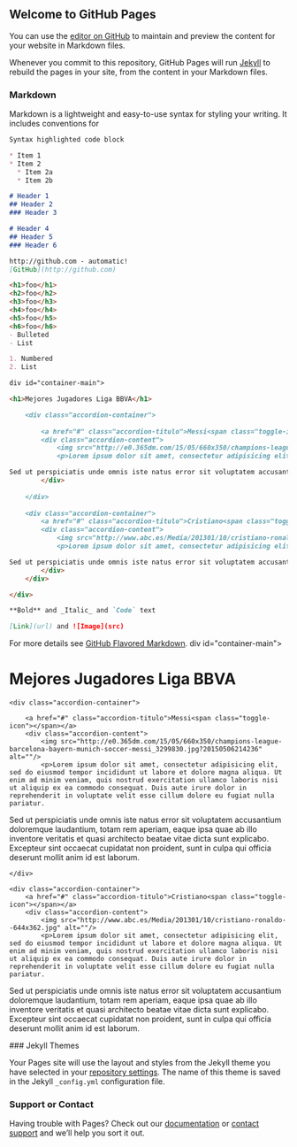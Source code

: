 ## Welcome to GitHub Pages

You can use the [editor on GitHub](https://github.com/Consejo-MOYSP/Consejo-MOYSP.github.io/edit/master/docs/index.md) to maintain and preview the content for your website in Markdown files.

Whenever you commit to this repository, GitHub Pages will run [Jekyll](https://jekyllrb.com/) to rebuild the pages in your site, from the content in your Markdown files.

### Markdown

Markdown is a lightweight and easy-to-use syntax for styling your writing. It includes conventions for

```markdown
Syntax highlighted code block

* Item 1
* Item 2
  * Item 2a
  * Item 2b

# Header 1
## Header 2
### Header 3

# Header 4
## Header 5
### Header 6

http://github.com - automatic!
[GitHub](http://github.com) 

<h1>foo</h1>
<h2>foo</h2>
<h3>foo</h3>
<h4>foo</h4>
<h5>foo</h5>
<h6>foo</h6>
- Bulleted
- List

1. Numbered
2. List

div id="container-main">

<h1>Mejores Jugadores Liga BBVA</h1>

	<div class="accordion-container">
	
		<a href="#" class="accordion-titulo">Messi<span class="toggle-icon"></span></a>
		<div class="accordion-content">
			<img src="http://e0.365dm.com/15/05/660x350/champions-league-barcelona-bayern-munich-soccer-messi_3299830.jpg?20150506214236" alt=""/>
			<p>Lorem ipsum dolor sit amet, consectetur adipisicing elit, sed do eiusmod tempor incididunt ut labore et dolore magna aliqua. Ut enim ad minim veniam, quis nostrud exercitation ullamco laboris nisi ut aliquip ex ea commodo consequat. Duis aute irure dolor in reprehenderit in voluptate velit esse cillum dolore eu fugiat nulla pariatur.

Sed ut perspiciatis unde omnis iste natus error sit voluptatem accusantium doloremque laudantium, totam rem aperiam, eaque ipsa quae ab illo inventore veritatis et quasi architecto beatae vitae dicta sunt explicabo. Excepteur sint occaecat cupidatat non proident, sunt in culpa qui officia deserunt mollit anim id est laborum.</p>
		</div>
		
	</div>
	
	<div class="accordion-container">
		<a href="#" class="accordion-titulo">Cristiano<span class="toggle-icon"></span></a>
		<div class="accordion-content">
			<img src="http://www.abc.es/Media/201301/10/cristiano-ronaldo--644x362.jpg" alt=""/>
			<p>Lorem ipsum dolor sit amet, consectetur adipisicing elit, sed do eiusmod tempor incididunt ut labore et dolore magna aliqua. Ut enim ad minim veniam, quis nostrud exercitation ullamco laboris nisi ut aliquip ex ea commodo consequat. Duis aute irure dolor in reprehenderit in voluptate velit esse cillum dolore eu fugiat nulla pariatur.

Sed ut perspiciatis unde omnis iste natus error sit voluptatem accusantium doloremque laudantium, totam rem aperiam, eaque ipsa quae ab illo inventore veritatis et quasi architecto beatae vitae dicta sunt explicabo. Excepteur sint occaecat cupidatat non proident, sunt in culpa qui officia deserunt mollit anim id est laborum.</p>
		</div>
	</div>

</div>

**Bold** and _Italic_ and `Code` text

[Link](url) and ![Image](src)
```

For more details see [GitHub Flavored Markdown](https://guides.github.com/features/mastering-markdown/).
div id="container-main">

<h1>Mejores Jugadores Liga BBVA</h1>

	<div class="accordion-container">
	
		<a href="#" class="accordion-titulo">Messi<span class="toggle-icon"></span></a>
		<div class="accordion-content">
			<img src="http://e0.365dm.com/15/05/660x350/champions-league-barcelona-bayern-munich-soccer-messi_3299830.jpg?20150506214236" alt=""/>
			<p>Lorem ipsum dolor sit amet, consectetur adipisicing elit, sed do eiusmod tempor incididunt ut labore et dolore magna aliqua. Ut enim ad minim veniam, quis nostrud exercitation ullamco laboris nisi ut aliquip ex ea commodo consequat. Duis aute irure dolor in reprehenderit in voluptate velit esse cillum dolore eu fugiat nulla pariatur.

Sed ut perspiciatis unde omnis iste natus error sit voluptatem accusantium doloremque laudantium, totam rem aperiam, eaque ipsa quae ab illo inventore veritatis et quasi architecto beatae vitae dicta sunt explicabo. Excepteur sint occaecat cupidatat non proident, sunt in culpa qui officia deserunt mollit anim id est laborum.</p>
		</div>
		
	</div>
	
	<div class="accordion-container">
		<a href="#" class="accordion-titulo">Cristiano<span class="toggle-icon"></span></a>
		<div class="accordion-content">
			<img src="http://www.abc.es/Media/201301/10/cristiano-ronaldo--644x362.jpg" alt=""/>
			<p>Lorem ipsum dolor sit amet, consectetur adipisicing elit, sed do eiusmod tempor incididunt ut labore et dolore magna aliqua. Ut enim ad minim veniam, quis nostrud exercitation ullamco laboris nisi ut aliquip ex ea commodo consequat. Duis aute irure dolor in reprehenderit in voluptate velit esse cillum dolore eu fugiat nulla pariatur.

Sed ut perspiciatis unde omnis iste natus error sit voluptatem accusantium doloremque laudantium, totam rem aperiam, eaque ipsa quae ab illo inventore veritatis et quasi architecto beatae vitae dicta sunt explicabo. Excepteur sint occaecat cupidatat non proident, sunt in culpa qui officia deserunt mollit anim id est laborum.</p>
		</div>
	</div>

</div>
### Jekyll Themes

Your Pages site will use the layout and styles from the Jekyll theme you have selected in your [repository settings](https://github.com/Consejo-MOYSP/Consejo-MOYSP.github.io/settings). The name of this theme is saved in the Jekyll `_config.yml` configuration file.

### Support or Contact

Having trouble with Pages? Check out our [documentation](https://docs.github.com/categories/github-pages-basics/) or [contact support](https://github.com/contact) and we’ll help you sort it out.
